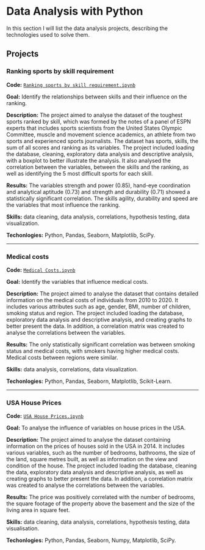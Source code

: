 # Data Analysis with Python

In this section I will list the data analysis projects, describing the technologies used to solve them.

## Projects

### Ranking sports by skill requirement

**Code:** [`Ranking sports by skill requirement.ipynb`](https://github.com/FragaVini/Data-Analysis-Python/blob/main/Sport_Skills.ipynb)

**Goal:** Identify the relationships between skills and their influence on the ranking.

**Description:** The project aimed to analyse the dataset of the toughest sports ranked by skill, which was formed by the notes of a panel of ESPN experts that includes sports scientists from the United States Olympic Committee, muscle and movement science academics, an athlete from two sports and experienced sports journalists. The dataset has sports, skills, the sum of all scores and ranking as its variables. The project included loading the database, cleaning, exploratory data analysis and descriptive analysis, with a boxplot to better illustrate the analysis. It also analysed the correlation between the variables, between the skills and the ranking, as well as identifying the 5 most difficult sports for each skill.

**Results:** The variables strength and power (0.85), hand-eye coordination and analytical aptitude (0.73) and strength and durability (0.71) showed a statistically significant correlation. The skills agility, durability and speed are the variables that most influence the ranking.

**Skills:** data cleaning, data analysis, correlations, hypothesis testing, data visualization.

**Techonlogies:** Python, Pandas, Seaborn, Matplotlib, SciPy.

---------------------------------------------------------------------------------------------------------------------------------------------------------------------------------------------------------------------

### Medical costs

**Code:** [`Medical Costs.ipynb`](https://github.com/FragaVini/Data-Analysis-Python/blob/main/Medical_Costs.ipynb)

**Goal:** Identify the variables that influence medical costs.

**Description:** The project aimed to analyse the dataset that contains detailed information on the medical costs of individuals from 2010 to 2020. It includes various attributes such as age, gender, BMI, number of children, smoking status and region. The project included loading the database, exploratory data analysis and descriptive analysis, and creating graphs to better present the data. In addition, a correlation matrix was created to analyse the correlations between the variables.

**Results:** The only statistically significant correlation was between smoking status and medical costs, with smokers having higher medical costs. Medical costs between regions were similar.

**Skills:** data analysis, correlations, data visualization.

**Techonlogies:** Python, Pandas, Seaborn, Matplotlib, Scikit-Learn.

---------------------------------------------------------------------------------------------------------------------------------------------------------------------------------------------------------------------

### USA House Prices

**Code:** [`USA House Prices.ipynb`](https://github.com/FragaVini/Data-Analysis-Python/blob/main/USA_House_Prices.ipynb)

**Goal:** To analyse the influence of variables on house prices in the USA.

**Description:** The project aimed to analyse the dataset containing information on the prices of houses sold in the USA in 2014. It includes various variables, such as the number of bedrooms, bathrooms, the size of the land, square metres built, as well as information on the view and condition of the house. The project included loading the database, cleaning the data, exploratory data analysis and descriptive analysis, as well as creating graphs to better present the data. In addition, a correlation matrix was created to analyse the correlations between the variables.

**Results:** The price was positively correlated with the number of bedrooms, the square footage of the property above the basement and the size of the living area in square feet.

**Skills:** data cleaning, data analysis, correlations, hypothesis testing, data visualisation.

**Techonlogies:** Python, Pandas, Seaborn, Numpy, Matplotlib, SciPy.

